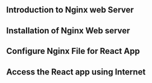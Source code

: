 ## Introduction to Nginx web Server

## Installation of Nginx Web server

## Configure Nginx File for React App

## Access the React app using Internet


